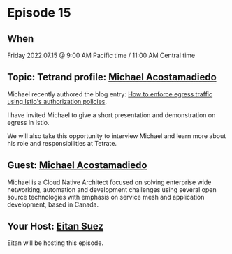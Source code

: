 # Episode 15

<!-- [LinkedIn]() | [YouTube]() -->

## When

Friday 2022.07.15 @ 9:00 AM Pacific time / 11:00 AM Central time

## Topic:  Tetrand profile: [Michael Acostamadiedo](https://www.linkedin.com/in/michaelacostamadiedo/)

Michael recently authored the blog entry: [How to enforce egress traffic using Istio's authorization policies](https://www.tetrate.io/blog/istio-how-to-enforce-egress-traffic-using-istios-authorization-policies/).

I have invited Michael to give a short presentation and demonstration on egress in Istio.

We will also take this opportunity to interview Michael and learn more about his role and responsibilities at Tetrate.

## Guest: [Michael Acostamadiedo](https://www.linkedin.com/in/michaelacostamadiedo/)

Michael is a Cloud Native Architect focused on solving enterprise wide networking, automation and development challenges using several open source technologies with emphasis on service mesh and application development, based in Canada.

## Your Host: [Eitan Suez](https://www.linkedin.com/in/eitan-suez-2336b26/)

Eitan will be hosting this episode.